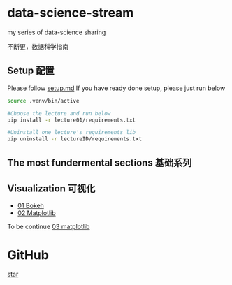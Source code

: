 # data-science-stream
my series of data-science sharing

不断更，数据科学指南

## Setup 配置
Please follow [setup.md](setup.md)
If you have ready done setup, please just run below
```sh
source .venv/bin/active

#Choose the lecture and run below 
pip install -r lecture01/requirements.txt

#Uninstall one lecture's requirements lib
pip uninstall -r lectureID/requirements.txt
```

## The most fundermental sections 基础系列

## Visualization 可视化
- [01 Bokeh](lecture01/bokeh.md)
- [02 Matplotlib](lecture02/matplotlib.md)


To be continue
[03 matplotlib](lecture03/matplotlib)

# GitHub
[star](https://github.com/levinliu/data-science-stream)
